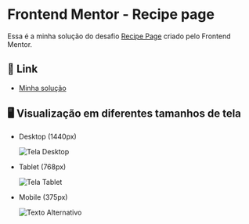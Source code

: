 <h1> Frontend Mentor - Recipe page </h1>

<p>Essa é a minha solução do desafio <a href="https://www.frontendmentor.io/challenges/recipe-page-KiTsR8QQKm" target="_blank">Recipe Page</a> criado pelo Frontend Mentor.</p> 

<h2>📎 Link </h2>
<ul>
  <li>
    <a href="https://frontendmentor-challenges-liard.vercel.app/" target="_blank">Minha solução</a>
  </li>  
</ul>  

<h2> 🖥️ Visualização em diferentes tamanhos de tela </h2>
<ul>
  <li>
    <p>Desktop (1440px)</p>
    <img src="https://github.com/kaykyrod/frontendmentor-challenges/assets/114265239/469eca69-f3d6-4468-b2cb-7e101e340024" alt="Tela Desktop">
  </li>
  <li>
    <p>Tablet (768px)</p>
    <img src="https://github.com/kaykyrod/frontendmentor-challenges/assets/114265239/593c1c6f-b185-4eee-8c73-5b7675360f3a" alt="Tela Tablet"></img>
  <li>
    <p>Mobile (375px)</p>
    <img src="https://github.com/kaykyrod/frontendmentor-challenges/assets/114265239/45cd8ba5-a5ec-46f0-ba5f-a9fed20129f0" alt="Texto Alternativo">
  </li>
<ul>
